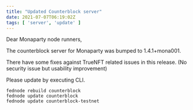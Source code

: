 ```yaml
---
title: "Updated Counterblock server"
date: 2021-07-07T06:19:02Z
tags: [ 'server', 'update' ]
---
```


Dear Monaparty node runners,

The counterblock server for Monaparty was bumped to 1.4.1+mona001.

There have some fixes against TrueNFT related issues in this release.
(No security issue but usability improvement)

Please update by executing CLI.

```
fednode rebuild counterblock
fednode update counterblock
fednode update counterblock-testnet
```
